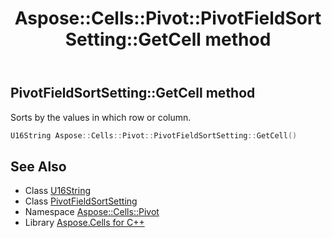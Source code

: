 ﻿---
title: Aspose::Cells::Pivot::PivotFieldSortSetting::GetCell method
linktitle: GetCell
second_title: Aspose.Cells for C++ API Reference
description: 'Aspose::Cells::Pivot::PivotFieldSortSetting::GetCell method. Sorts by the values in which row or column in C++.'
type: docs
weight: 1100
url: /cpp/aspose.cells.pivot/pivotfieldsortsetting/getcell/
---
## PivotFieldSortSetting::GetCell method


Sorts by the values in which row or column.

```cpp
U16String Aspose::Cells::Pivot::PivotFieldSortSetting::GetCell()
```

## See Also

* Class [U16String](../../../aspose.cells/u16string/)
* Class [PivotFieldSortSetting](../)
* Namespace [Aspose::Cells::Pivot](../../)
* Library [Aspose.Cells for C++](../../../)
